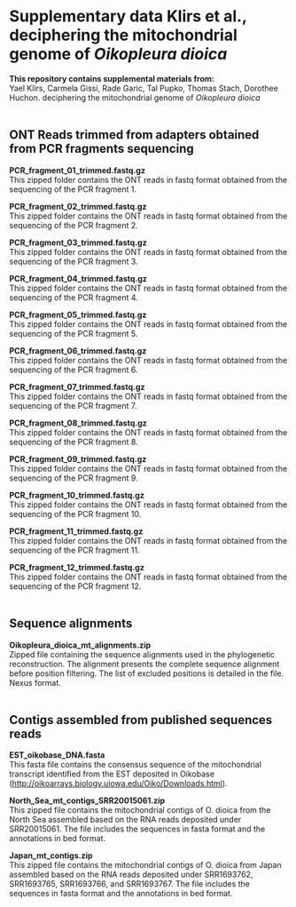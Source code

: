 # Supplementary data Klirs et al., deciphering the mitochondrial genome of *Oikopleura dioica*


**This repository contains supplemental materials from:**  
Yael Klirs, Carmela Gissi, Rade Garic, Tal Pupko, Thomas Stach, Dorothee Huchon. deciphering the mitochondrial genome of *Oikopleura dioica*
<br><br>  

## ONT Reads trimmed from adapters obtained from PCR fragments sequencing

**PCR_fragment_01_trimmed.fastq.gz**  
This zipped folder contains the ONT reads in fastq format obtained from the sequencing of the PCR fragment 1.

**PCR_fragment_02_trimmed.fastq.gz**  
This zipped folder contains the ONT reads in fastq format obtained from the sequencing of the PCR fragment 2.

**PCR_fragment_03_trimmed.fastq.gz**  
This zipped folder contains the ONT reads in fastq format obtained from the sequencing of the PCR fragment 3.

**PCR_fragment_04_trimmed.fastq.gz**  
This zipped folder contains the ONT reads in fastq format obtained from the sequencing of the PCR fragment 4.

**PCR_fragment_05_trimmed.fastq.gz**  
This zipped folder contains the ONT reads in fastq format obtained from the sequencing of the PCR fragment 5.

**PCR_fragment_06_trimmed.fastq.gz**  
This zipped folder contains the ONT reads in fastq format obtained from the sequencing of the PCR fragment 6.

**PCR_fragment_07_trimmed.fastq.gz**  
This zipped folder contains the ONT reads in fastq format obtained from the sequencing of the PCR fragment 7.

**PCR_fragment_08_trimmed.fastq.gz**  
This zipped folder contains the ONT reads in fastq format obtained from the sequencing of the PCR fragment 8.

**PCR_fragment_09_trimmed.fastq.gz**  
This zipped folder contains the ONT reads in fastq format obtained from the sequencing of the PCR fragment 9.

**PCR_fragment_10_trimmed.fastq.gz**  
This zipped folder contains the ONT reads in fastq format obtained from the sequencing of the PCR fragment 10.

**PCR_fragment_11_trimmed.fastq.gz**  
This zipped folder contains the ONT reads in fastq format obtained from the sequencing of the PCR fragment 11.

**PCR_fragment_12_trimmed.fastq.gz**  
This zipped folder contains the ONT reads in fastq format obtained from the sequencing of the PCR fragment 12.
<br><br>


## Sequence alignments

**Oikopleura_dioica_mt_alignments.zip**  
Zipped file containing the sequence alignments used in the phylogenetic reconstruction. The alignment presents the complete sequence alignment before position filtering. The list of excluded positions is detailed in the file. Nexus format. 
<br><br>


## Contigs assembled from published sequences reads

**EST_oikobase_DNA.fasta**  
This fasta file contains the consensus sequence of the mitochondrial transcript identified from the EST deposited in Oikobase (http://oikoarrays.biology.uiowa.edu/Oiko/Downloads.html).

**North_Sea_mt_contigs_SRR20015061.zip**  
This zipped file contains the mitochondrial contigs of O. dioica from the North Sea assembled based on the RNA reads deposited under SRR20015061. The file includes the sequences in fasta format and the annotations in bed format.

**Japan_mt_contigs.zip**  
This zipped file contains the mitochondrial contigs of O. dioica from Japan assembled based on the RNA reads deposited under SRR1693762, SRR1693765, SRR1693766, and SRR1693767. The file includes the sequences in fasta format and the annotations in bed format.
<br><br>




